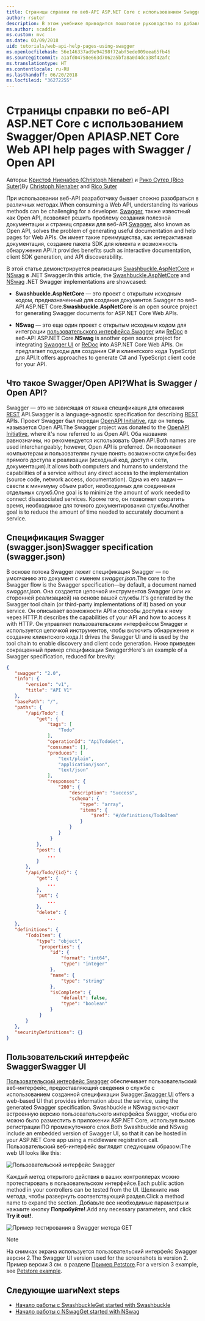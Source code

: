 ```yaml
---
title: Страницы справки по веб-API ASP.NET Core с использованием Swagger/Open API
author: rsuter
description: В этом учебнике приводится пошаговое руководство по добавлению Swagger для составления документации и страниц справки к приложению веб-API.
ms.author: scaddie
ms.custom: mvc
ms.date: 03/09/2018
uid: tutorials/web-api-help-pages-using-swagger
ms.openlocfilehash: 56e146337ad9e94298f72abf5ede009eea65fb46
ms.sourcegitcommit: a1afd04758e663d7062a5bfa8a0d4dca38f42afc
ms.translationtype: HT
ms.contentlocale: ru-RU
ms.lasthandoff: 06/20/2018
ms.locfileid: "36272255"
---
```

# <a name="aspnet-core-web-api-help-pages-with-swagger--open-api"></a><span data-ttu-id="8695f-103">Страницы справки по веб-API ASP.NET Core с использованием Swagger/Open API</span><span class="sxs-lookup"><span data-stu-id="8695f-103">ASP.NET Core Web API help pages with Swagger / Open API</span></span>

<span data-ttu-id="8695f-104">Авторы: [Кристоф Ниенабер (Christoph Nienaber)](https://twitter.com/zuckerthoben) и [Рико Сутер (Rico Suter)](http://rsuter.com)</span><span class="sxs-lookup"><span data-stu-id="8695f-104">By [Christoph Nienaber](https://twitter.com/zuckerthoben) and [Rico Suter](http://rsuter.com)</span></span>

<span data-ttu-id="8695f-105">При использовании веб-API разработчику бывает сложно разобраться в различных методах.</span><span class="sxs-lookup"><span data-stu-id="8695f-105">When consuming a Web API, understanding its various methods can be challenging for a developer.</span></span> <span data-ttu-id="8695f-106">[Swagger](https://swagger.io/), также известный как Open API, позволяет решить проблему создания полезной документации и страниц справки для веб-API.</span><span class="sxs-lookup"><span data-stu-id="8695f-106">[Swagger](https://swagger.io/), also known as Open API, solves the problem of generating useful documentation and help pages for Web APIs.</span></span> <span data-ttu-id="8695f-107">Он имеет такие преимущества, как интерактивная документация, создание пакета SDK для клиента и возможность обнаружения API.</span><span class="sxs-lookup"><span data-stu-id="8695f-107">It provides benefits such as interactive documentation, client SDK generation, and API discoverability.</span></span>

<span data-ttu-id="8695f-108">В этой статье демонстрируется реализация [Swashbuckle.AspNetCore](https://github.com/domaindrivendev/Swashbuckle.AspNetCore) и [NSwag](https://github.com/RSuter/NSwag) в .NET Swagger:</span><span class="sxs-lookup"><span data-stu-id="8695f-108">In this article, the [Swashbuckle.AspNetCore](https://github.com/domaindrivendev/Swashbuckle.AspNetCore) and [NSwag](https://github.com/RSuter/NSwag) .NET Swagger implementations are showcased:</span></span>

* <span data-ttu-id="8695f-109">**Swashbuckle.AspNetCore** — это проект с открытым исходным кодом, предназначенный для создания документов Swagger по веб-API ASP.NET Core.</span><span class="sxs-lookup"><span data-stu-id="8695f-109">**Swashbuckle.AspNetCore** is an open source project for generating Swagger documents for ASP.NET Core Web APIs.</span></span>

* <span data-ttu-id="8695f-110">**NSwag** — это еще один проект с открытым исходным кодом для интеграции [пользовательского интерфейса Swagger](https://swagger.io/swagger-ui/) или [ReDoc](https://github.com/Rebilly/ReDoc) в веб-API ASP.NET Core.</span><span class="sxs-lookup"><span data-stu-id="8695f-110">**NSwag** is another open source project for integrating [Swagger UI](https://swagger.io/swagger-ui/) or [ReDoc](https://github.com/Rebilly/ReDoc) into ASP.NET Core Web APIs.</span></span> <span data-ttu-id="8695f-111">Он предлагает подходы для создания C# и клиентского кода TypeScript для API.</span><span class="sxs-lookup"><span data-stu-id="8695f-111">It offers approaches to generate C# and TypeScript client code for your API.</span></span>

## <a name="what-is-swagger--open-api"></a><span data-ttu-id="8695f-112">Что такое Swagger/Open API?</span><span class="sxs-lookup"><span data-stu-id="8695f-112">What is Swagger / Open API?</span></span>

<span data-ttu-id="8695f-113">Swagger — это не зависящая от языка спецификация для описания [REST](https://en.wikipedia.org/wiki/Representational_state_transfer) API.</span><span class="sxs-lookup"><span data-stu-id="8695f-113">Swagger is a language-agnostic specification for describing [REST](https://en.wikipedia.org/wiki/Representational_state_transfer) APIs.</span></span> <span data-ttu-id="8695f-114">Проект Swagger был передан [OpenAPI Initiative](https://www.openapis.org/), где он теперь называется Open API.</span><span class="sxs-lookup"><span data-stu-id="8695f-114">The Swagger project was donated to the [OpenAPI Initiative](https://www.openapis.org/), where it's now referred to as Open API.</span></span> <span data-ttu-id="8695f-115">Оба названия равнозначны, но рекомендуется использовать Open API.</span><span class="sxs-lookup"><span data-stu-id="8695f-115">Both names are used interchangeably; however, Open API is preferred.</span></span> <span data-ttu-id="8695f-116">Он позволяет компьютерам и пользователям лучше понять возможности службы без прямого доступа к реализации (исходный код, доступ к сети, документация).</span><span class="sxs-lookup"><span data-stu-id="8695f-116">It allows both computers and humans to understand the capabilities of a service without any direct access to the implementation (source code, network access, documentation).</span></span> <span data-ttu-id="8695f-117">Одна из его задач — свести к минимуму объем работ, необходимых для соединения отдельных служб.</span><span class="sxs-lookup"><span data-stu-id="8695f-117">One goal is to minimize the amount of work needed to connect disassociated services.</span></span> <span data-ttu-id="8695f-118">Кроме того, он позволяет сократить время, необходимое для точного документирования службы.</span><span class="sxs-lookup"><span data-stu-id="8695f-118">Another goal is to reduce the amount of time needed to accurately document a service.</span></span>

## <a name="swagger-specification-swaggerjson"></a><span data-ttu-id="8695f-119">Спецификация Swagger (swagger.json)</span><span class="sxs-lookup"><span data-stu-id="8695f-119">Swagger specification (swagger.json)</span></span>

<span data-ttu-id="8695f-120">В основе потока Swagger лежит спецификация Swagger &mdash; по умолчанию это документ с именем *swagger.json*.</span><span class="sxs-lookup"><span data-stu-id="8695f-120">The core to the Swagger flow is the Swagger specification&mdash;by default, a document named *swagger.json*.</span></span> <span data-ttu-id="8695f-121">Она создается цепочкой инструментов Swagger (или их сторонней реализацией) на основе вашей службы.</span><span class="sxs-lookup"><span data-stu-id="8695f-121">It's generated by the Swagger tool chain (or third-party implementations of it) based on your service.</span></span> <span data-ttu-id="8695f-122">Он описывает возможности API и способы доступа к нему через HTTP.</span><span class="sxs-lookup"><span data-stu-id="8695f-122">It describes the capabilities of your API and how to access it with HTTP.</span></span> <span data-ttu-id="8695f-123">Он управляет пользовательским интерфейсом Swagger и используется цепочкой инструментов, чтобы включить обнаружение и создание клиентского кода.</span><span class="sxs-lookup"><span data-stu-id="8695f-123">It drives the Swagger UI and is used by the tool chain to enable discovery and client code generation.</span></span> <span data-ttu-id="8695f-124">Ниже приведен сокращенный пример спецификации Swagger:</span><span class="sxs-lookup"><span data-stu-id="8695f-124">Here's an example of a Swagger specification, reduced for brevity:</span></span>

```json
{
   "swagger": "2.0",
   "info": {
       "version": "v1",
       "title": "API V1"
   },
   "basePath": "/",
   "paths": {
       "/api/Todo": {
           "get": {
               "tags": [
                   "Todo"
               ],
               "operationId": "ApiTodoGet",
               "consumes": [],
               "produces": [
                   "text/plain",
                   "application/json",
                   "text/json"
               ],
               "responses": {
                   "200": {
                       "description": "Success",
                       "schema": {
                           "type": "array",
                           "items": {
                               "$ref": "#/definitions/TodoItem"
                           }
                       }
                   }
                }
           },
           "post": {
               ...
           }
       },
       "/api/Todo/{id}": {
           "get": {
               ...
           },
           "put": {
               ...
           },
           "delete": {
               ...
   },
   "definitions": {
       "TodoItem": {
           "type": "object",
            "properties": {
                "id": {
                    "format": "int64",
                    "type": "integer"
                },
                "name": {
                    "type": "string"
                },
                "isComplete": {
                    "default": false,
                    "type": "boolean"
                }
            }
       }
   },
   "securityDefinitions": {}
}
```

## <a name="swagger-ui"></a><span data-ttu-id="8695f-125">Пользовательский интерфейс Swagger</span><span class="sxs-lookup"><span data-stu-id="8695f-125">Swagger UI</span></span>

<span data-ttu-id="8695f-126">[Пользовательский интерфейс Swagger](https://swagger.io/swagger-ui/) обеспечивает пользовательский веб-интерфейс, предоставляющий сведения о службе с использованием созданной спецификации Swagger.</span><span class="sxs-lookup"><span data-stu-id="8695f-126">[Swagger UI](https://swagger.io/swagger-ui/) offers a web-based UI that provides information about the service, using the generated Swagger specification.</span></span> <span data-ttu-id="8695f-127">Swashbuckle и NSwag включают встроенную версию пользовательского интерфейса Swagger, чтобы его можно было разместить в приложении ASP.NET Core, используя вызов регистрации ПО промежуточного слоя.</span><span class="sxs-lookup"><span data-stu-id="8695f-127">Both Swashbuckle and NSwag include an embedded version of Swagger UI, so that it can be hosted in your ASP.NET Core app using a middleware registration call.</span></span> <span data-ttu-id="8695f-128">Пользовательский веб-интерфейс выглядит следующим образом:</span><span class="sxs-lookup"><span data-stu-id="8695f-128">The web UI looks like this:</span></span>

![Пользовательский интерфейс Swagger](web-api-help-pages-using-swagger/_static/swagger-ui.png)

<span data-ttu-id="8695f-130">Каждый метод открытого действия в ваших контроллерах можно протестировать в пользовательском интерфейсе.</span><span class="sxs-lookup"><span data-stu-id="8695f-130">Each public action method in your controllers can be tested from the UI.</span></span> <span data-ttu-id="8695f-131">Щелкните имя метода, чтобы развернуть соответствующий раздел.</span><span class="sxs-lookup"><span data-stu-id="8695f-131">Click a method name to expand the section.</span></span> <span data-ttu-id="8695f-132">Добавьте все необходимые параметры и нажмите кнопку **Попробуйте!**.</span><span class="sxs-lookup"><span data-stu-id="8695f-132">Add any necessary parameters, and click **Try it out!**.</span></span>

![Пример тестирования в Swagger метода GET](web-api-help-pages-using-swagger/_static/get-try-it-out.png)

> [!NOTE]
> <span data-ttu-id="8695f-134">На снимках экрана используется пользовательский интерфейс Swagger версии 2.</span><span class="sxs-lookup"><span data-stu-id="8695f-134">The Swagger UI version used for the screenshots is version 2.</span></span> <span data-ttu-id="8695f-135">Пример версии 3 см. в разделе [Пример Petstore](http://petstore.swagger.io/).</span><span class="sxs-lookup"><span data-stu-id="8695f-135">For a version 3 example, see [Petstore example](http://petstore.swagger.io/).</span></span>

## <a name="next-steps"></a><span data-ttu-id="8695f-136">Следующие шаги</span><span class="sxs-lookup"><span data-stu-id="8695f-136">Next steps</span></span>

* [<span data-ttu-id="8695f-137">Начало работы с Swashbuckle</span><span class="sxs-lookup"><span data-stu-id="8695f-137">Get started with Swashbuckle</span></span>](xref:tutorials/get-started-with-swashbuckle)
* [<span data-ttu-id="8695f-138">Начало работы с NSwag</span><span class="sxs-lookup"><span data-stu-id="8695f-138">Get started with NSwag</span></span>](xref:tutorials/get-started-with-nswag)
